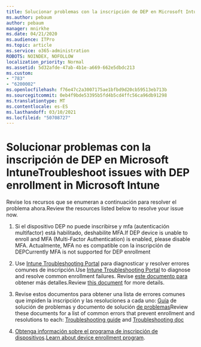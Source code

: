 ```yaml
---
title: Solucionar problemas con la inscripción de DEP en Microsoft Intune
ms.author: pebaum
author: pebaum
manager: mnirkhe
ms.date: 04/21/2020
ms.audience: ITPro
ms.topic: article
ms.service: o365-administration
ROBOTS: NOINDEX, NOFOLLOW
localization_priority: Normal
ms.assetid: 5d32afde-47ab-4b1e-a669-662e5dbdc213
ms.custom:
- "783"
- "6200002"
ms.openlocfilehash: f76e47c2a3007175ae1bfbd9d20cb59513eb713b
ms.sourcegitcommit: 0eb4f9bde53395b5fd4b5cd4ffc56ca96db91298
ms.translationtype: MT
ms.contentlocale: es-ES
ms.lasthandoff: 03/10/2021
ms.locfileid: "50708727"
---
```

# <a name="troubleshoot-issues-with-dep-enrollment-in-microsoft-intune"></a><span data-ttu-id="a86e6-102">Solucionar problemas con la inscripción de DEP en Microsoft Intune</span><span class="sxs-lookup"><span data-stu-id="a86e6-102">Troubleshoot issues with DEP enrollment in Microsoft Intune</span></span>

<span data-ttu-id="a86e6-103">Revise los recursos que se enumeran a continuación para resolver el problema ahora.</span><span class="sxs-lookup"><span data-stu-id="a86e6-103">Review the resources listed below to resolve your issue now.</span></span>
  
1. <span data-ttu-id="a86e6-104">Si el dispositivo DEP no puede inscribirse y mfa (autenticación multifactor) está habilitado, deshabilite MFA.</span><span class="sxs-lookup"><span data-stu-id="a86e6-104">If DEP device is unable to enroll and MFA (Multi-Factor Authentication) is enabled, please disable MFA.</span></span> <span data-ttu-id="a86e6-105">Actualmente, MFA no es compatible con la inscripción de DEP</span><span class="sxs-lookup"><span data-stu-id="a86e6-105">Currently MFA is not supported for DEP enrollment</span></span>

2. <span data-ttu-id="a86e6-106">Use [Intune Troubleshooting Portal](https://devicemanagement.microsoft.com/#blade/Microsoft_Intune_DeviceSettings/TroubleshootBlade) para diagnosticar y resolver errores comunes de inscripción.</span><span class="sxs-lookup"><span data-stu-id="a86e6-106">Use [Intune Troubleshooting Portal](https://devicemanagement.microsoft.com/#blade/Microsoft_Intune_DeviceSettings/TroubleshootBlade) to diagnose and resolve common enrollment failures.</span></span> <span data-ttu-id="a86e6-107">Revise [este documento para](https://docs.microsoft.com/intune/help-desk-operators) obtener más detalles.</span><span class="sxs-lookup"><span data-stu-id="a86e6-107">Review [this document](https://docs.microsoft.com/intune/help-desk-operators) for more details.</span></span>

3. <span data-ttu-id="a86e6-108">Revise estos documentos para obtener una lista de errores comunes que impiden la inscripción y las resoluciones a cada uno: [Guía](https://support.microsoft.com/help/4039809/troubleshooting-ios-device-enrollment-in-intune) de solución de problemas y documento de solución [de problemas](https://docs.microsoft.com/troubleshoot/mem/intune/troubleshoot-device-enrollment-in-intune)</span><span class="sxs-lookup"><span data-stu-id="a86e6-108">Review these documents for a list of common errors that prevent enrollment and resolutions to each: [Troubleshooting guide](https://support.microsoft.com/help/4039809/troubleshooting-ios-device-enrollment-in-intune) and [Troubleshooting doc](https://docs.microsoft.com/troubleshoot/mem/intune/troubleshoot-device-enrollment-in-intune)</span></span>

4. <span data-ttu-id="a86e6-109">[Obtenga información sobre el programa de inscripción de dispositivos](https://docs.microsoft.com/intune/device-enrollment-program-enroll-ios).</span><span class="sxs-lookup"><span data-stu-id="a86e6-109">[Learn about device enrollment program](https://docs.microsoft.com/intune/device-enrollment-program-enroll-ios).</span></span>
